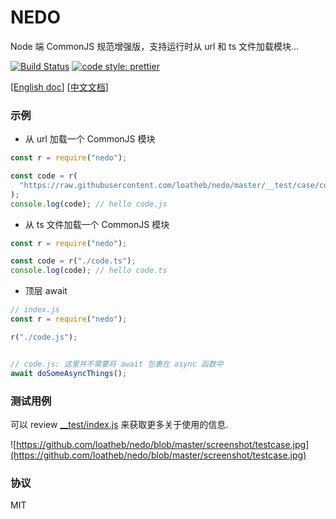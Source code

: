 # NEDO

Node 端 CommonJS 规范增强版，支持运行时从 url 和 ts 文件加载模块...

[![Build Status](https://travis-ci.org/loatheb/nedo.svg?branch=master)](https://travis-ci.org/loatheb/nedo)
[![code style: prettier](https://img.shields.io/badge/code_style-prettier-ff69b4.svg?style=flat-square)](https://github.com/prettier/prettier)

[[English doc](https://github.com/loatheb/nedo/blob/master/README.md)]
[[中文文档](https://github.com/loatheb/nedo/blob/master/README-CN.md)]

### 示例

- 从 url 加载一个 CommonJS 模块

```js
const r = require("nedo");

const code = r(
  "https://raw.githubusercontent.com/loatheb/nedo/master/__test/case/code.js"
);
console.log(code); // hello code.js
```

- 从 ts 文件加载一个 CommonJS 模块

```js
const r = require("nedo");

const code = r("./code.ts");
console.log(code); // hello code.ts
```

- 顶层 await

```js
// index.js
const r = require("nedo");

r("./code.js");


// code.js: 这里并不需要将 await 包裹在 async 函数中
await doSomeAsyncThings();
```

### 测试用例

可以 review [\_\_test/index.js](https://github.com/loatheb/nedo/blob/master/__test/index.js) 来获取更多关于使用的信息.

![https://github.com/loatheb/nedo/blob/master/screenshot/testcase.jpg](https://github.com/loatheb/nedo/blob/master/screenshot/testcase.jpg)

### 协议

MIT
